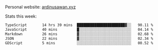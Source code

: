Personal website: [ardinusawan.xyz](https://ardinusawan.xyz)

Stats this week:
<!--START_SECTION:waka-->

```txt
TypeScript       14 hrs 39 mins  ██████████████████████▓░░   90.11 %
JavaScript       40 mins         █░░░░░░░░░░░░░░░░░░░░░░░░   04.14 %
Markdown         26 mins         ▓░░░░░░░░░░░░░░░░░░░░░░░░   02.68 %
JSON             22 mins         ▓░░░░░░░░░░░░░░░░░░░░░░░░   02.34 %
GDScript         5 mins          ░░░░░░░░░░░░░░░░░░░░░░░░░   00.52 %
```

<!--END_SECTION:waka-->
